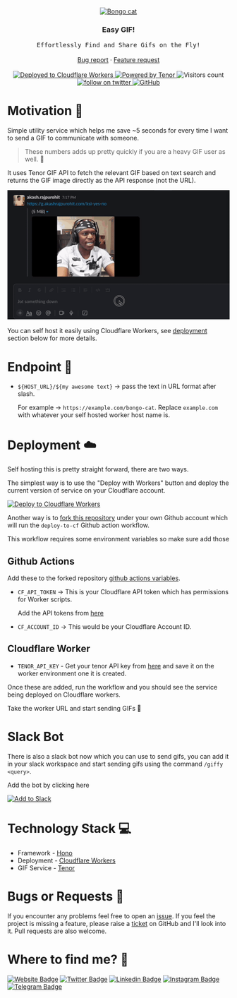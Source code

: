 <br />
<p align="center">
  <a href="https://github.com/AkashRajpurohit/easy-gif">
    <img src="https://media.tenor.com/NjbLQCvQoC8AAAAC/bongo-cat.gif" alt="Bongo cat" width="200" height="150" />
  </a>

  <h3 align="center">Easy GIF!</h3>

  <p align="center">
    <samp>Effortlessly Find and Share Gifs on the Fly!</samp>
    <br />
    <br />
    <a href="https://github.com/AkashRajpurohit/easy-gif/issues/new?template=bug_report.md">Bug report</a>
    ·
    <a href="https://github.com/AkashRajpurohit/easy-gif/issues/new?template=feature_request.md">Feature request</a>
		<br />
		<br />
		<a href="https://workers.cloudflare.com/">
    	<img alt="Deployed to Cloudflare Workers" src="https://img.shields.io/badge/Deployed%20via-Cloudflare%20Workers-%23FAAD3F" />
  	</a>
		<a href="https://tenor.com/">
    	<img alt="Powered by Tenor" src="https://img.shields.io/badge/Powered%20by-Tenor-0088cc" />
  	</a>
		<img alt="Visitors count" src="https://visitor-badge.laobi.icu/badge?page_id=@akashrajpurohit~easy-gif.visitor-badge&style=flat-square&color=0088cc" />
		<a href="https://twitter.com/akashwhocodes">
    	<img alt="follow on twitter" src="https://img.shields.io/twitter/follow/akashwhocodes.svg?style=social&label=@akashwhocodes" />
  	</a>
		<a href="https://github.com/AkashRajpurohit/easy-gif">
			<img alt="GitHub" src="https://img.shields.io/github/license/AkashRajpurohit/easy-gif" />
		</a>
  </p>
</p>

# Motivation 💪

Simple utility service which helps me save ~5 seconds for every time I want to send a GIF to communicate with someone.

> These numbers adds up pretty quickly if you are a heavy GIF user as well. 👀

It uses Tenor GIF API to fetch the relevant GIF based on text search and returns the GIF image directly as the API response (not the URL).

![Preview](preview.gif)

You can self host it easily using Cloudflare Workers, see [deployment](#deployment-%EF%B8%8F) section below for more details.

# Endpoint 🚀

- `${HOST_URL}/${my awesome text}` -> pass the text in URL format after slash.

	For example -> `https://example.com/bongo-cat`. Replace `example.com` with whatever your self hosted worker host name is.

# Deployment ☁️

Self hosting this is pretty straight forward, there are two ways.

The simplest way is to use the "Deploy with Workers" button and deploy the current version of service on your Cloudflare account.

[![Deploy to Cloudflare Workers](https://deploy.workers.cloudflare.com/button)](https://deploy.workers.cloudflare.com/?url=https://github.com/AkashRajpurohit/easy-gif)

Another way is to [fork this repository](https://docs.github.com/en/get-started/quickstart/fork-a-repo) under your own Github account which will run the `deploy-to-cf` Github action workflow.

This workflow requires some environment variables so make sure add those

## Github Actions

Add these to the forked repository [github actions variables](https://docs.github.com/en/actions/learn-github-actions/variables).

- `CF_API_TOKEN` -> This is your Cloudflare API token which has permissions for Worker scripts.

	Add the API tokens from [here](https://dash.cloudflare.com/profile/api-tokens)
- `CF_ACCOUNT_ID` -> This would be your Cloudflare Account ID.

## Cloudflare Worker

- `TENOR_API_KEY` - Get your tenor API key from [here](https://tenor.com/gifapi/documentation#quickstart) and save it on the worker environment one it is created.

Once these are added, run the workflow and you should see the service being deployed on Cloudflare workers.

Take the worker URL and start sending GIFs 🎉

# Slack Bot

There is also a slack bot now which you can use to send gifs, you can add it in your slack workspace and start sending gifs using the command `/giffy <query>`.

Add the bot by clicking here

<a href="https://slack.com/oauth/v2/authorize?client_id=1018885169649.7982632532727&scope=chat:write,channels:join,commands&user_scope="><img alt="Add to Slack" height="40" width="139" src="https://platform.slack-edge.com/img/add_to_slack.png" srcSet="https://platform.slack-edge.com/img/add_to_slack.png 1x, https://platform.slack-edge.com/img/add_to_slack@2x.png 2x" /></a>

# Technology Stack 💻

- Framework - [Hono](https://honojs.dev/)
- Deployment - [Cloudflare Workers](https://workers.cloudflare.com/)
- GIF Service - [Tenor](https://tenor.com/)

# Bugs or Requests 🐛

If you encounter any problems feel free to open an [issue](https://github.com/AkashRajpurohit/easy-gif/issues/new?template=bug_report.md). If you feel the project is missing a feature, please raise a [ticket](https://github.com/AkashRajpurohit/easy-gif/issues/new?template=feature_request.md) on GitHub and I'll look into it. Pull requests are also welcome.

# Where to find me? 👀

[![Website Badge](https://img.shields.io/badge/-akashrajpurohit.com-3b5998?logo=google-chrome&logoColor=white)](https://akashrajpurohit.com/)
[![Twitter Badge](https://img.shields.io/badge/-@akashwhocodes-00acee?logo=Twitter&logoColor=white)](https://twitter.com/AkashWhoCodes)
[![Linkedin Badge](https://img.shields.io/badge/-@AkashRajpurohit-0e76a8?logo=Linkedin&logoColor=white)](https://linkedin.com/in/AkashRajpurohit)
[![Instagram Badge](https://img.shields.io/badge/-@akashwho.codes-e4405f?logo=Instagram&logoColor=white)](https://instagram.com/akashwho.codes/)
[![Telegram Badge](https://img.shields.io/badge/-@AkashRajpurohit-0088cc?logo=Telegram&logoColor=white)](https://t.me/AkashRajpurohit)
